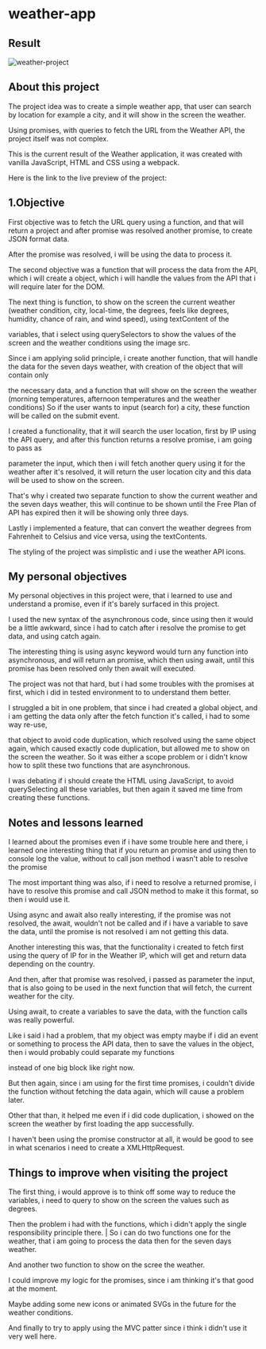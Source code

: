 # weather-app

## Result

![weather-project](https://github.com/Preslav977/todo/assets/119291608/5a2b456d-19b5-4949-ad7a-d7c9b68abae7)

## About this project

The project idea was to create a simple weather app, that user can search by location for example a city, and it will show in the screen the weather.

Using promises, with queries to fetch the URL from the Weather API, the project itself was not complex.

This is the current result of the Weather application, it was created with vanilla JavaScript, HTML and CSS using a webpack.

Here is the link to the live preview of the project:

## 1.Objective

First objective was to fetch the URL query using a function, and that will return a project and after promise was resolved another promise, to create JSON format data.

After the promise was resolved, i will be using the data to process it.

The second objective was a function that will process the data from the API, which i will create a object, which i will handle the values from the API that i will require
later for the DOM.

The next thing is function, to show on the screen the current weather (weather condition, city, local-time, the degrees, feels like degrees, humidity, chance of rain, and wind speed), using textContent of the

variables, that i select using querySelectors to show the values of the screen and the weather conditions using the image src.

Since i am applying solid principle, i create another function, that will handle the data for the seven days weather, with creation of the object that will contain only

the necessary data, and a function that will show on the screen the weather (morning temperatures, afternoon temperatures and the weather conditions)
So if the user wants to input (search for) a city, these function will be called on the submit event.

I created a functionality, that it will search the user location, first by IP using the API query, and after this function returns a resolve promise, i am going to pass as

parameter the input, which then i will fetch another query using it for the weather after it's resolved, it will return the user location city and this data will be used to show on the screen.

That's why i created two separate function to show the current weather and the seven days weather, this will continue to be shown until the Free Plan of API has expired then it will be showing only three days.

Lastly i implemented a feature, that can convert the weather degrees from Fahrenheit to Celsius and vice versa, using the textContents.

The styling of the project was simplistic and i use the weather API icons.

## My personal objectives

My personal objectives in this project were, that i learned to use and understand a promise, even if it's barely surfaced in this project.

I used the new syntax of the asynchronous code, since using then it would be a little awkward, since i had to catch after i resolve the promise to get data, and using catch again.

The interesting thing is using async keyword would turn any function into asynchronous, and will return an promise, which then using await, until this promise has been resolved only then await will executed.

The project was not that hard, but i had some troubles with the promises at first, which i did in tested environment to to understand them better.

I struggled a bit in one problem, that since i had created a global object, and i am getting the data only after the fetch function it's called, i had to some way re-use,

that object to avoid code duplication, which resolved using the same object again, which caused exactly code duplication, but allowed me to show on the screen the weather.
So it was either a scope problem or i didn't know how to split these two functions that are asynchronous.

I was debating if i should create the HTML using JavaScript, to avoid querySelecting all these variables, but then again it saved me time from creating these functions.

## Notes and lessons learned

I learned about the promises even if i have some trouble here and there, i learned one interesting thing that if you return an promise and using then to console log the value, without to call json method
i wasn't able to resolve the promise

The most important thing was also, if i need to resolve a returned promise, i have to resolve this promise and call JSON method to make it this format, so then i would use it.

Using async and await also really interesting, if the promise was not resolved, the await, wouldn't not be called and if i have a variable to save the data, until the promise is not resolved i am not getting this data.

Another interesting this was, that the functionality i created to fetch first using the query of IP for in the Weather IP, which will get and return data depending on the country.

And then, after that promise was resolved, i passed as parameter the input, that is also going to be used in the next function that will fetch, the current weather for the city.

Using await, to create a variables to save the data, with the function calls was really powerful.

Like i said i had a problem, that my object was empty maybe if i did an event or something to process the API data, then to save the values in the object, then i would probably could separate my functions

instead of one big block like right now.

But then again, since i am using for the first time promises, i couldn't divide the function without fetching the data again, which will cause a problem later.

Other that than, it helped me even if i did code duplication, i showed on the screen the weather by first loading the app successfully.

I haven't been using the promise constructor at all, it would be good to see in what scenarios i need to create a XMLHttpRequest.

## Things to improve when visiting the project

The first thing, i would approve is to think off some way to reduce the variables, i need to query to show on the screen the values such as degrees.

Then the problem i had with the functions, which i didn't apply the single responsibility principle there.
|
So i can do two functions one for the weather, that i am going to process the data then for the seven days weather.

And another two function to show on the scree the weather.

I could improve my logic for the promises, since i am thinking it's that good at the moment.

Maybe adding some new icons or animated SVGs in the future for the weather conditions.

And finally to try to apply using the MVC patter since i think i didn't use it very well here.
